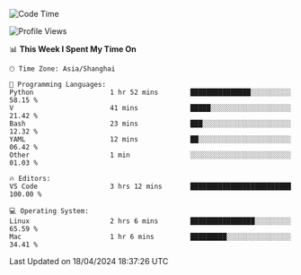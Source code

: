 <!--START_SECTION:waka-->
![Code Time](http://img.shields.io/badge/Code%20Time-394%20hrs%2037%20mins-blue)

![Profile Views](http://img.shields.io/badge/Profile%20Views-1-blue)

📊 **This Week I Spent My Time On** 

```text
🕑︎ Time Zone: Asia/Shanghai

💬 Programming Languages: 
Python                   1 hr 52 mins        ███████████████░░░░░░░░░░   58.15 % 
V                        41 mins             █████░░░░░░░░░░░░░░░░░░░░   21.42 % 
Bash                     23 mins             ███░░░░░░░░░░░░░░░░░░░░░░   12.32 % 
YAML                     12 mins             ██░░░░░░░░░░░░░░░░░░░░░░░   06.42 % 
Other                    1 min               ░░░░░░░░░░░░░░░░░░░░░░░░░   01.03 % 

🔥 Editors: 
VS Code                  3 hrs 12 mins       █████████████████████████   100.00 % 

💻 Operating System: 
Linux                    2 hrs 6 mins        ████████████████░░░░░░░░░   65.59 % 
Mac                      1 hr 6 mins         █████████░░░░░░░░░░░░░░░░   34.41 % 
```


 Last Updated on 18/04/2024 18:37:26 UTC
<!--END_SECTION:waka-->
